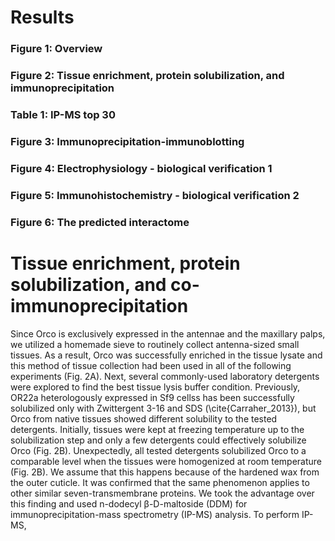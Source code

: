 # Results

### Figure 1: Overview

### Figure 2: Tissue enrichment, protein solubilization, and immunoprecipitation

### Table 1: IP-MS top 30

### Figure 3: Immunoprecipitation-immunoblotting

### Figure 4: Electrophysiology - biological verification 1 

### Figure 5: Immunohistochemistry - biological verification 2 

### Figure 6: The predicted interactome 

# Tissue enrichment, protein solubilization, and co-immunoprecipitation

   Since Orco is exclusively expressed in the antennae and the maxillary palps, we utilized a homemade sieve to routinely collect antenna-sized small tissues. As a result, Orco was successfully enriched in the tissue lysate and this method of tissue collection had been used in all of the following experiments (Fig. 2A). Next, several commonly-used laboratory detergents were explored to find the best tissue lysis buffer condition. Previously, OR22a heterologously expressed in Sf9 cellss has been successfully solubilized only with Zwittergent 3-16 and SDS (\cite{Carraher_2013}), but Orco from native tissues showed different solubility to the tested detergents. Initially, tissues were kept at freezing temperature up to the solubilization step and only a few detergents could effectively solubilize Orco (Fig. 2B). Unexpectedly, all tested detergents solubilized Orco to a comparable level when the tissues were homogenized at room temperature (Fig. 2B). We assume that this happens because of the hardened wax from the outer cuticle. It was confirmed that the same phenomenon applies to other similar seven-transmembrane proteins. We took the advantage over this finding and used n-dodecyl β-D-maltoside (DDM) for immunoprecipitation-mass spectrometry (IP-MS) analysis. 
   To perform IP-MS,